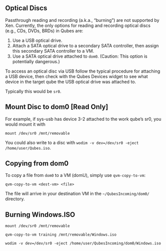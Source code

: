 ## Optical Discs
Passthrough reading and recording (a.k.a., “burning”) are not supported by Xen. Currently, the only options for reading and recording optical discs (e.g., CDs, DVDs, BRDs) in Qubes are:

1. Use a USB optical drive.
2. Attach a SATA optical drive to a secondary SATA controller, then assign this secondary SATA controller to a VM.
3. Use a SATA optical drive attached to ``dom0``. (Caution: This option is potentially dangerous.)

To access an optical disc via USB follow the typical procedure for attaching a USB device, then check with the Qubes Devices widget to see what device in the target qube the USB optical drive was attached to. 

Typically this would be ``sr0``. 

## Mount Disc to dom0 [Read Only]

For example, if sys-usb has device 3-2 attached to the work qube’s sr0, you would mount it with 

``mount /dev/sr0 /mnt/removable``

You could also write to a disc with ``wodim -v dev=/dev/sr0 -eject /home/user/Qubes.iso``.

## Copying from dom0

To copy a file from ``dom0`` to a VM (domU), simply use ``qvm-copy-to-vm``:

``qvm-copy-to-vm <dest-vm> <file>``

The file will arrive in your destination VM in the ``~/QubesIncoming/dom0/`` directory.

## Burning Windows.ISO

```
mount /dev/sr0 /mnt/removable

qvm-copy-to-vm training /mnt/removable/Windows.iso

wodim -v dev=/dev/sr0 -eject /home/user/QubesIncoming/dom0/Windows.iso
```
